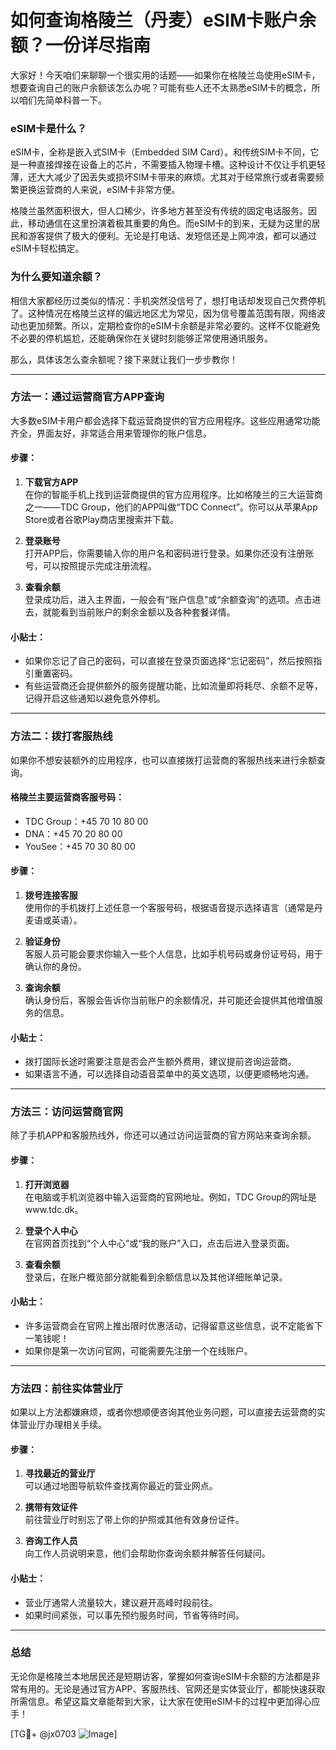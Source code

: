 # 如何查询格陵兰（丹麦）eSIM卡账户余额？一份详尽指南

大家好！今天咱们来聊聊一个很实用的话题——如果你在格陵兰岛使用eSIM卡，想要查询自己的账户余额该怎么办呢？可能有些人还不太熟悉eSIM卡的概念，所以咱们先简单科普一下。

### eSIM卡是什么？

eSIM卡，全称是嵌入式SIM卡（Embedded SIM Card）。和传统SIM卡不同，它是一种直接焊接在设备上的芯片，不需要插入物理卡槽。这种设计不仅让手机更轻薄，还大大减少了因丢失或损坏SIM卡带来的麻烦。尤其对于经常旅行或者需要频繁更换运营商的人来说，eSIM卡非常方便。

格陵兰虽然面积很大，但人口稀少，许多地方甚至没有传统的固定电话服务。因此，移动通信在这里扮演着极其重要的角色。而eSIM卡的到来，无疑为这里的居民和游客提供了极大的便利。无论是打电话、发短信还是上网冲浪，都可以通过eSIM卡轻松搞定。

### 为什么要知道余额？

相信大家都经历过类似的情况：手机突然没信号了，想打电话却发现自己欠费停机了。这种情况在格陵兰这样的偏远地区尤为常见，因为信号覆盖范围有限，网络波动也更加频繁。所以，定期检查你的eSIM卡余额是非常必要的。这样不仅能避免不必要的停机尴尬，还能确保你在关键时刻能够正常使用通讯服务。

那么，具体该怎么查余额呢？接下来就让我们一步步教你！

---

### 方法一：通过运营商官方APP查询

大多数eSIM卡用户都会选择下载运营商提供的官方应用程序。这些应用通常功能齐全，界面友好，非常适合用来管理你的账户信息。

#### 步骤：
1. **下载官方APP**  
   在你的智能手机上找到运营商提供的官方应用程序。比如格陵兰的三大运营商之一——TDC Group，他们的APP叫做“TDC Connect”。你可以从苹果App Store或者谷歌Play商店里搜索并下载。

2. **登录账号**  
   打开APP后，你需要输入你的用户名和密码进行登录。如果你还没有注册账号，可以按照提示完成注册流程。

3. **查看余额**  
   登录成功后，进入主界面，一般会有“账户信息”或“余额查询”的选项。点击进去，就能看到当前账户的剩余金额以及各种套餐详情。

#### 小贴士：
- 如果你忘记了自己的密码，可以直接在登录页面选择“忘记密码”，然后按照指引重置密码。
- 有些运营商还会提供额外的服务提醒功能，比如流量即将耗尽、余额不足等，记得开启这些通知以避免意外停机。

---

### 方法二：拨打客服热线

如果你不想安装额外的应用程序，也可以直接拨打运营商的客服热线来进行余额查询。

#### 格陵兰主要运营商客服号码：
- TDC Group：+45 70 10 80 00  
- DNA：+45 70 20 80 00  
- YouSee：+45 70 30 80 00  

#### 步骤：
1. **拨号连接客服**  
   使用你的手机拨打上述任意一个客服号码，根据语音提示选择语言（通常是丹麦语或英语）。

2. **验证身份**  
   客服人员可能会要求你输入一些个人信息，比如手机号码或身份证号码，用于确认你的身份。

3. **查询余额**  
   确认身份后，客服会告诉你当前账户的余额情况，并可能还会提供其他增值服务的信息。

#### 小贴士：
- 拨打国际长途时需要注意是否会产生额外费用，建议提前咨询运营商。
- 如果语言不通，可以选择自动语音菜单中的英文选项，以便更顺畅地沟通。

---

### 方法三：访问运营商官网

除了手机APP和客服热线外，你还可以通过访问运营商的官方网站来查询余额。

#### 步骤：
1. **打开浏览器**  
   在电脑或手机浏览器中输入运营商的官网地址。例如，TDC Group的网址是www.tdc.dk。

2. **登录个人中心**  
   在官网首页找到“个人中心”或“我的账户”入口，点击后进入登录页面。

3. **查看余额**  
   登录后，在账户概览部分就能看到余额信息以及其他详细账单记录。

#### 小贴士：
- 许多运营商会在官网上推出限时优惠活动，记得留意这些信息，说不定能省下一笔钱呢！
- 如果你是第一次访问官网，可能需要先注册一个在线账户。

---

### 方法四：前往实体营业厅

如果以上方法都嫌麻烦，或者你想顺便咨询其他业务问题，可以直接去运营商的实体营业厅办理相关手续。

#### 步骤：
1. **寻找最近的营业厅**  
   可以通过地图导航软件查找离你最近的营业网点。

2. **携带有效证件**  
   前往营业厅时别忘了带上你的护照或其他有效身份证件。

3. **咨询工作人员**  
   向工作人员说明来意，他们会帮助你查询余额并解答任何疑问。

#### 小贴士：
- 营业厅通常人流量较大，建议避开高峰时段前往。
- 如果时间紧张，可以事先预约服务时间，节省等待时间。

---

### 总结

无论你是格陵兰本地居民还是短期访客，掌握如何查询eSIM卡余额的方法都是非常有用的。无论是通过官方APP、客服热线、官网还是实体营业厅，都能快速获取所需信息。希望这篇文章能帮到大家，让大家在使用eSIM卡的过程中更加得心应手！

[TG💪+ @jx0703 ![Image](https://github.com/user-attachments/assets/dbca1d08-cadb-493c-b0ec-ad6f7a83f270)]